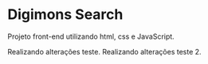 # Digimons Search
Projeto front-end utilizando html, css e JavaScript.

Realizando alterações teste.
Realizando alterações teste 2.
